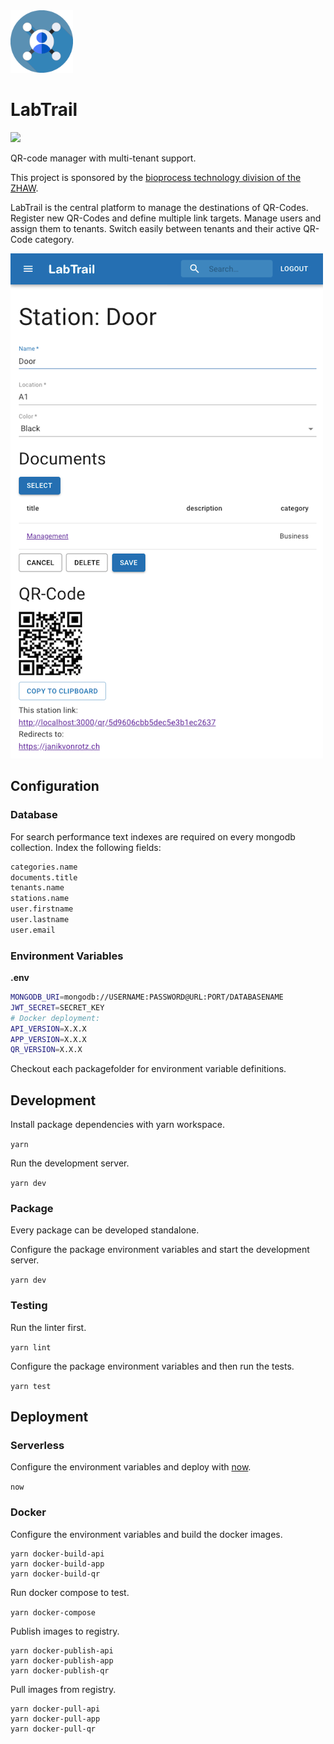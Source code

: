 <img height="100px" width="100px" src="/app/public/favicon.png" alt="Logo" />

# LabTrail

![](https://github.com/janikvonrotz/labtrail/workflows/Node%20CI/badge.svg)

QR-code manager with multi-tenant support.

This project is sponsored by the [bioprocess technology division of the ZHAW](https://www.zhaw.ch/en/lsfm/institutes-centres/icbt/biocatalysis-and-process-technology/).

LabTrail is the central platform to manage the destinations of QR-Codes. Register new QR-Codes and define multiple link targets. Manage users and assign them to tenants. Switch easily between tenants and their active QR-Code category.

<img width="500px" src="/docs/assets/screenshot.png" alt="Screenshot" />

## Configuration

### Database

For search performance text indexes are required on every mongodb collection. Index the following fields:

```txt
categories.name
documents.title
tenants.name
stations.name
user.firstname
user.lastname
user.email
```

### Environment Variables

**.env**

```bash
MONGODB_URI=mongodb://USERNAME:PASSWORD@URL:PORT/DATABASENAME
JWT_SECRET=SECRET_KEY
# Docker deployment:
API_VERSION=X.X.X
APP_VERSION=X.X.X
QR_VERSION=X.X.X
```

Checkout each packagefolder for environment variable definitions.

## Development

Install package dependencies with yarn workspace.

`yarn`

Run the development server.

`yarn dev`

### Package

Every package can be developed standalone.

Configure the package environment variables and start the development server.

`yarn dev`

### Testing

Run the linter first.

`yarn lint`

Configure the package environment variables and then run the tests.

`yarn test`

## Deployment

### Serverless

Configure the environment variables and deploy with [now](https://zeit.co/now).

`now`

### Docker

Configure the environment variables and build the docker images.

```
yarn docker-build-api
yarn docker-build-app
yarn docker-build-qr
```

Run docker compose to test.

`yarn docker-compose`

Publish images to registry.

```
yarn docker-publish-api
yarn docker-publish-app
yarn docker-publish-qr
```

Pull images from registry.

```
yarn docker-pull-api
yarn docker-pull-app
yarn docker-pull-qr
```
